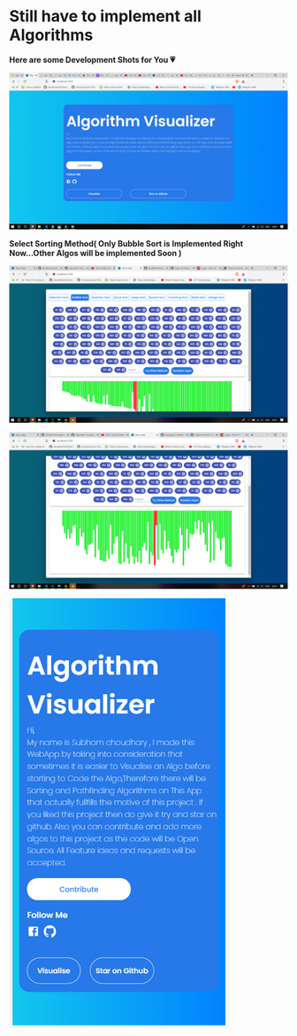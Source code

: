# Still have to implement all Algorithms
**Here are some Development Shots for You 💗**

![loading image....](https://github.com/ShubhamChaudharyy/Algorithm-Visualizer/blob/master/img/Screenshot%20(221).png)

 **Select Sorting Method( Only Bubble Sort is Implemented Right Now...Other Algos will be implemented Soon )**

![loading image....](https://github.com/ShubhamChaudharyy/Algorithm-Visualizer/blob/master/img/Screenshot%20(225).png)

![loading image....](https://github.com/ShubhamChaudharyy/Algorithm-Visualizer/blob/master/img/Screenshot%20(223).png)

![loading image....](https://github.com/ShubhamChaudharyy/Algorithm-Visualizer/blob/master/img/Screenshot%20(220).png)
